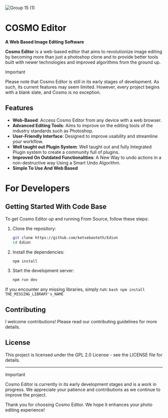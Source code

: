 ![Group 15 (1)](https://github.com/user-attachments/assets/982340a5-eaec-4b38-94d2-b7972971860f)

# COSMO Editor
**A Web Based Image Editing Software**

**Cosmo Editor** is a web-based editor that aims to revolutionize image editing by becoming more than just a photoshop clone and to provide better tools built with newer technologies and improved algorithms from the ground up.

> [!IMPORTANT]
> Please note that Cosmo Editor is still in its early stages of development. As such, its current features may seem limited. However, every project begins with a blank slate, and Cosmo is no exception.

## Features
- **Web-Based**: Access Cosmo Editor from any device with a web browser.
- **Advanced Editing Tools**: Aims to improve on the editing tools of the industry standards such as Photoshop.
- **User-Friendly Interface**: Designed to improve usability and streamline your workflow.
- **Well taught out Plugin System**: Well taught out and fully Integrated Plugin system to create a community full of plugins.
- **Improved On Outdated Functionalities**: A New Way to undo actions in a non-destructive way Using a Smart Undo Algorithm.
- **Simple To Use And Web Based**

# For Developers

## Getting Started With Code Base

To get Cosmo Editor up and running From Source, follow these steps:

1. Clone the repository:
    ```bash
    git clone https://github.com/ketsebaoteth/Edion
    cd Edion
    ```

2. Install the dependencies:
    ```bash
    npm install
    ```

3. Start the development server:
    ```bash
    npm run dev
    ```

If you encounter any missing libraries, simply run:
    ```bash
    npm install THE_MISSING_LIBRARY's_NAME
    ```

## Contributing

I welcome contributions! Please read our contributing guidelines for more details.

## License

This project is licensed under the GPL 2.0 License - see the LICENSE file for details.

---

> [!IMPORTANT]
> Cosmo Editor is currently in its early development stages and is a work in progress. We appreciate your patience and contributions as we continue to improve the project.

Thank you for choosing Cosmo Editor. We hope it enhances your photo editing experience!

